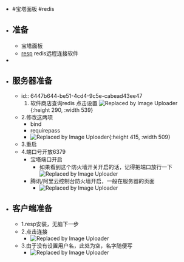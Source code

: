- #宝塔面板 #redis
- ## 准备
	- 宝塔面板
	- [resp](https://pan.baidu.com/s/1mezyPkU6Rtp0mSkKredYuw?pwd=9dgs) 
	  redis远程连接软件
-
- ## 服务器准备
	- id:: 6447b644-be51-4cd4-9c5e-cabead43ee47
	  1. 软件商店查询redis 点击设置
	  ![Replaced by Image Uploader](https://s2.loli.net/2023/04/25/23SwGaXlWnDhJsr.png){:height 290, :width 539}
	- 2.修改这两项
		- bind
		- requirepass
		- ![Replaced by Image Uploader](https://s2.loli.net/2023/04/25/zLeh1VJnlTA8wkx.png){:height 415, :width 509}
	- 3.重启
	- 4.端口号开放6379
		- 宝塔端口开启
			- 如果看到这个防火墙开关开启的话，记得把端口放行一下
			  ![Replaced by Image Uploader](https://s2.loli.net/2023/04/25/OGfRisW8TnIzF94.png)
		- 腾讯/阿里云控制台防火墙开启，一般在服务器的页面
			- ![Replaced by Image Uploader](https://s2.loli.net/2023/04/25/NpMrO58nPbTocAI.png)
- ## 客户端准备
	- 1.resp安装，无脑下一步
	- 2.点击连接
		- ![Replaced by Image Uploader](https://s2.loli.net/2023/04/25/dnbwDzRcFi3Y9xE.png)
	- 3.由于没有设置用户名，此处为空，名字随便写
		- ![Replaced by Image Uploader](https://s2.loli.net/2023/04/25/XxFqTPi91WNoavB.png)